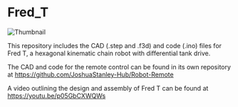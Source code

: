# Fred_T
![Thumbnail](https://github.com/user-attachments/assets/6977bad2-4418-4e68-8812-2658220b3757)

This repository includes the CAD (.step and .f3d) and code (.ino) files for Fred T, a hexagonal kinematic chain robot with differential tank drive.

The CAD and code for the remote control can be found in its own repository at https://github.com/JoshuaStanley-Hub/Robot-Remote

A video outlining the design and assembly of Fred T can be found at https://youtu.be/p05GbCXWQWs
